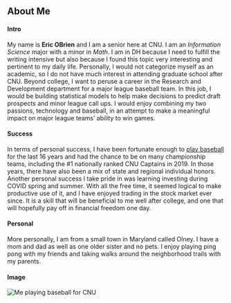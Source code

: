 ## About Me

#### Intro

My name is **Eric OBrien** and I am a senior here at CNU. I am an _Information Science_ major with a minor in _Math_. I am in DH because I need to fulfill the writing intensive but also because I found this topic very interesting and pertinent to my daily life. Personally, I would not categorize myself as an academic, so I do not have much interest in attending graduate school after CNU. Beyond college, I want to peruse a career in the Research and Development department for a major league baseball team. In this job, I would be building statistical models to help make decisions to predict draft prospects and minor league call ups. I would enjoy combining my two passions, technology and baseball, in an attempt to make a meaningful impact on major league teams’ ability to win games.

#### Success

In terms of personal success, I have been fortunate enough to [play baseball](https://www.cnusports.com/sports/baseball/roster/eric-o-brien/16378) for the last 16 years and had the chance to be on many championship teams, including the #1 nationally ranked CNU Captains in 2019. In those years, there have also been a mix of state and regional individual honors. Another personal success I take pride in was learning investing during COVID spring and summer. With all the free time, it seemed logical to make productive use of it, and I have enjoyed trading in the stock market ever since. It is a skill that will be beneficial to me well after college, and one that will hopefully pay off in financial freedom one day. 

#### Personal

More personally, I am from a small town in Maryland called Olney. I have a mom and dad as well as one older sister and no pets. I enjoy playing ping pong with my friends and taking walks around the neighborhood trails with my parents. 

#### Image

![Me playing baseball for CNU](https://eobrien5.github.io/engl350/images/UNADJUSTEDNONRAW_thumb_17f1.jpg)
